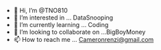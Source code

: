 - 👋 Hi, I’m @TNO810
- 👀 I’m interested in ... DataSnooping 
- 🌱 I’m currently learning ... Coding 
- 💞️ I’m looking to collaborate on ...BigBoyMoney 
- 📫 How to reach me ... Cameronrenzi@gmail.com

<!---
TNO810/TNO810 is a ✨ special ✨ repository because its `README.md` (this file) appears on your GitHub profile.
You can click the Preview link to take a look at your changes.
--->
